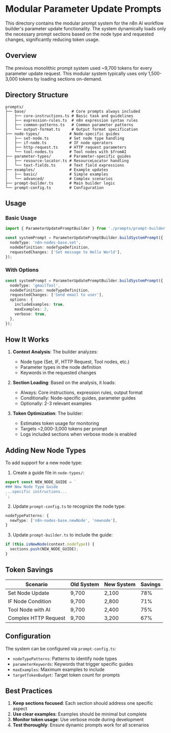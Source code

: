 # Modular Parameter Update Prompts

This directory contains the modular prompt system for the n8n AI workflow builder's parameter update functionality. The system dynamically loads only the necessary prompt sections based on the node type and requested changes, significantly reducing token usage.

## Overview

The previous monolithic prompt system used ~9,700 tokens for every parameter update request. This modular system typically uses only 1,500-3,000 tokens by loading sections on-demand.

## Directory Structure

```
prompts/
├── base/                    # Core prompts always included
│   ├── core-instructions.ts # Basic task and guidelines
│   ├── expression-rules.ts  # n8n expression syntax rules
│   ├── common-patterns.ts   # Common parameter patterns
│   └── output-format.ts     # Output format specification
├── node-types/             # Node-specific guides
│   ├── set-node.ts         # Set node type handling
│   ├── if-node.ts          # IF node operators
│   ├── http-request.ts     # HTTP request parameters
│   └── tool-nodes.ts       # Tool nodes with $fromAI
├── parameter-types/        # Parameter-specific guides
│   ├── resource-locator.ts # ResourceLocator handling
│   └── text-fields.ts      # Text field expressions
├── examples/               # Example updates
│   ├── basic/              # Simple examples
│   └── advanced/           # Complex scenarios
├── prompt-builder.ts       # Main builder logic
└── prompt-config.ts        # Configuration
```

## Usage

### Basic Usage

```typescript
import { ParameterUpdatePromptBuilder } from './prompts/prompt-builder';

const systemPrompt = ParameterUpdatePromptBuilder.buildSystemPrompt({
  nodeType: 'n8n-nodes-base.set',
  nodeDefinition: nodeTypeDefinition,
  requestedChanges: ['Set message to Hello World'],
});
```

### With Options

```typescript
const systemPrompt = ParameterUpdatePromptBuilder.buildSystemPrompt({
  nodeType: 'gmailTool',
  nodeDefinition: nodeTypeDefinition,
  requestedChanges: ['Send email to user'],
  options: {
    includeExamples: true,
    maxExamples: 2,
    verbose: true,
  },
});
```

## How It Works

1. **Context Analysis**: The builder analyzes:
   - Node type (Set, IF, HTTP Request, Tool nodes, etc.)
   - Parameter types in the node definition
   - Keywords in the requested changes

2. **Section Loading**: Based on the analysis, it loads:
   - Always: Core instructions, expression rules, output format
   - Conditionally: Node-specific guides, parameter guides
   - Optionally: 2-3 relevant examples

3. **Token Optimization**: The builder:
   - Estimates token usage for monitoring
   - Targets ~2,000-3,000 tokens per prompt
   - Logs included sections when verbose mode is enabled

## Adding New Node Types

To add support for a new node type:

1. Create a guide file in `node-types/`:
```typescript
export const NEW_NODE_GUIDE = `
### New Node Type Guide
...specific instructions...
`;
```

2. Update `prompt-config.ts` to recognize the node type:
```typescript
nodeTypePatterns: {
  newType: ['n8n-nodes-base.newNode', 'newnode'],
}
```

3. Update `prompt-builder.ts` to include the guide:
```typescript
if (this.isNewNode(context.nodeType)) {
  sections.push(NEW_NODE_GUIDE);
}
```

## Token Savings

| Scenario | Old System | New System | Savings |
|----------|------------|------------|---------|
| Set Node Update | 9,700 | 2,100 | 78% |
| IF Node Condition | 9,700 | 2,800 | 71% |
| Tool Node with AI | 9,700 | 2,400 | 75% |
| Complex HTTP Request | 9,700 | 3,200 | 67% |

## Configuration

The system can be configured via `prompt-config.ts`:

- `nodeTypePatterns`: Patterns to identify node types
- `parameterKeywords`: Keywords that trigger specific guides
- `maxExamples`: Maximum examples to include
- `targetTokenBudget`: Target token count for prompts

## Best Practices

1. **Keep sections focused**: Each section should address one specific aspect
2. **Use clear examples**: Examples should be minimal but complete
3. **Monitor token usage**: Use verbose mode during development
4. **Test thoroughly**: Ensure dynamic prompts work for all scenarios